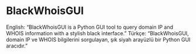 # BlackWhoisGUI
English: “BlackWhoisGUI is a Python GUI tool to query domain IP and WHOIS information with a stylish black interface.”  Türkçe: “BlackWhoisGUI, domain IP ve WHOIS bilgilerini sorgulayan, şık siyah arayüzlü bir Python GUI aracıdır.”
